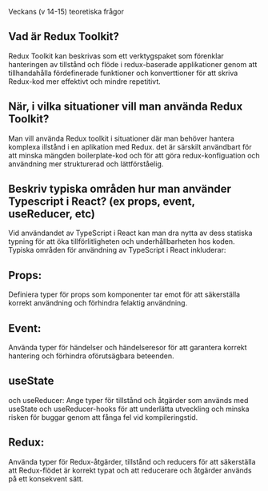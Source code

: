 Veckans (v 14-15) teoretiska frågor 

## Vad är Redux Toolkit? 
Redux Toolkit kan beskrivas som ett verktygspaket som förenklar hanteringen av tillstånd och flöde i redux-baserade applikationer genom att tillhandahålla fördefinerade funktioner och konverttioner för att skriva Redux-kod mer effektivt och mindre repetitivt.

## När, i vilka situationer vill man använda Redux Toolkit?
Man vill använda Redux toolkit i situationer där man behöver hantera komplexa illstånd i en aplikation med Redux. det är särskilt användbart för att minska mängden boilerplate-kod och för att göra redux-konfiguation och användning mer strukturerad och lättförståelig.


## Beskriv typiska områden hur man använder Typescript i React? (ex props, event, useReducer, etc)
Vid användandet av TypeScript i React kan man dra nytta av dess statiska typning för att öka tillförlitligheten och underhållbarheten hos koden. Typiska områden för användning av TypeScript i React inkluderar:

## Props: 
Definiera typer för props som komponenter tar emot för att säkerställa korrekt användning och förhindra felaktig användning.

## Event: 
Använda typer för händelser och händelseresor för att garantera korrekt hantering och förhindra oförutsägbara beteenden.

 ## useState 
och useReducer: Ange typer för tillstånd och åtgärder som används med useState och useReducer-hooks för att underlätta utveckling och minska risken för buggar genom att fånga fel vid kompileringstid.

## Redux:
 Använda typer för Redux-åtgärder, tillstånd och reducers för att säkerställa att Redux-flödet är korrekt typat och att reducerare och åtgärder används på ett konsekvent sätt.